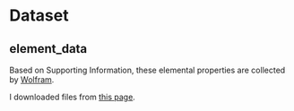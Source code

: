# Dataset

## element_data

Based on Supporting Information, these elemental properties are collected by [Wolfram](https://reference.wolfram.com/language/note/ElementDataSourceInformation.html).

I downloaded files from [this page](https://bitbucket.org/wolverton/magpie/src/master/lookup-data/).

